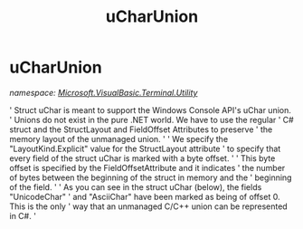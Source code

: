 ﻿---
title: uCharUnion
---

# uCharUnion
_namespace: [Microsoft.VisualBasic.Terminal.Utility](N-Microsoft.VisualBasic.Terminal.Utility.html)_

' Struct uChar is meant to support the Windows Console API's uChar union.
 ' Unions do not exist in the pure .NET world. We have to use the regular
 ' C# struct and the StructLayout and FieldOffset Attributes to preserve
 ' the memory layout of the unmanaged union.
 '
 ' We specify the "LayoutKind.Explicit" value for the StructLayout attribute
 ' to specify that every field of the struct uChar is marked with a byte offset.
 '
 ' This byte offset is specified by the FieldOffsetAttribute and it indicates
 ' the number of bytes between the beginning of the struct in memory and the
 ' beginning of the field.
 '
 ' As you can see in the struct uChar (below), the fields "UnicodeChar"
 ' and "AsciiChar" have been marked as being of offset 0. This is the only
 ' way that an unmanaged C/C++ union can be represented in C#.
 '




